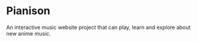 # Pianison

An interactive music website project that can play, learn and explore about new anime music.
